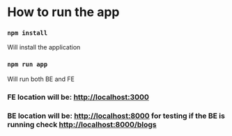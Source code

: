 # How to run the app

### `npm install`

Will install the application

### `npm run app`

Will run both BE and FE

### FE location will be: [http://localhost:3000](http://localhost:3000)

### BE location will be: [http://localhost:8000](http://localhost:8000) for testing if the BE is running check [http://localhost:8000/blogs](http://localhost:8000/blogs)
